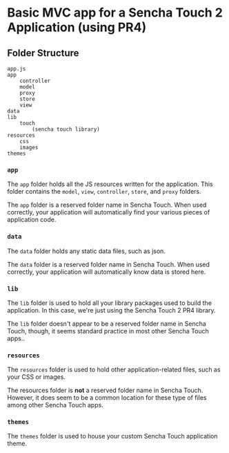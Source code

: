 # Basic MVC app for a Sencha Touch 2 Application (using PR4)

## Folder Structure

    app.js
    app
        controller
        model
        proxy
        store
        view
    data
    lib
        touch
            (sencha touch library)
    resources
        css
        images
    themes



### `app`

The `app` folder holds all the JS resources written for the application. This folder contains the `model`, `view`, `controller`, `store`, and `proxy` folders.

The `app` folder is a reserved folder name in Sencha Touch. When used correctly, your application will automatically find your various pieces of application code.

### `data`

The `data` folder holds any static data files, such as json. 

The `data` folder is a reserved folder name in Sencha Touch. When used correctly, your application will automatically know data is stored here.

### `lib`

The `lib` folder is used to hold all your library packages used to build the application. In this case, we're just using the Sencha Touch 2 PR4 library.

The `lib` folder doesn't appear to be a reserved folder name in Sencha Touch, though, it seems standard practice in most other Sencha Touch apps..

### `resources`

The `resources` folder is used to hold other application-related files, such as your CSS or images.

The resources folder is **not** a reserved folder name in Sencha Touch. However, it does seem to be a common location for these type of files among other Sencha Touch apps.

### `themes`

The `themes` folder is used to house your custom Sencha Touch application theme.